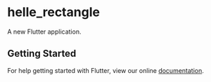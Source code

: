 # helle_rectangle

A new Flutter application.

## Getting Started

For help getting started with Flutter, view our online
[documentation](https://flutter.io/).
